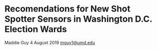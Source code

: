 # Recomendations for New Shot Spotter Sensors in Washington D.C. Election Wards
Maddie Guy
4 August 2019
mguy1@umd.edu
